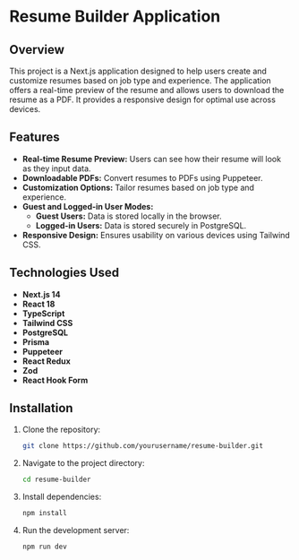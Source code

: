 # Resume Builder Application

## Overview

This project is a Next.js application designed to help users create and customize resumes based on job type and experience. The application offers a real-time preview of the resume and allows users to download the resume as a PDF. It provides a responsive design for optimal use across devices.

## Features

- **Real-time Resume Preview:** Users can see how their resume will look as they input data.
- **Downloadable PDFs:** Convert resumes to PDFs using Puppeteer.
- **Customization Options:** Tailor resumes based on job type and experience.
- **Guest and Logged-in User Modes:** 
  - **Guest Users:** Data is stored locally in the browser.
  - **Logged-in Users:** Data is stored securely in PostgreSQL.
- **Responsive Design:** Ensures usability on various devices using Tailwind CSS.

## Technologies Used

- **Next.js 14**
- **React 18**
- **TypeScript**
- **Tailwind CSS**
- **PostgreSQL**
- **Prisma**
- **Puppeteer**
- **React Redux**
- **Zod**
- **React Hook Form**

## Installation

1. Clone the repository:

   ```bash
   git clone https://github.com/yourusername/resume-builder.git
   
2. Navigate to the project directory:

   ```bash
   cd resume-builder
   
3. Install dependencies:

   ```bash
   npm install
   
4. Run the development server:

   ```bash
   npm run dev
